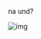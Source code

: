 
na und?

![img](https://cdn.prod.www.spiegel.de/images/0119dd44-0648-4651-ac3a-586093eccbae_w960_r1.778_fpx38_fpy50.jpg)
